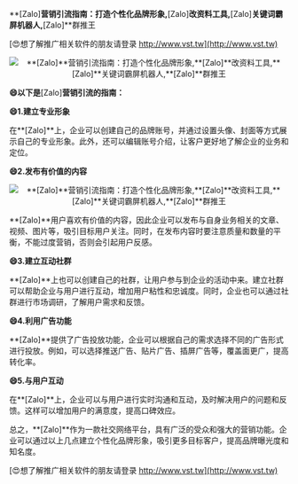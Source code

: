 **[Zalo]**营销引流指南：打造个性化品牌形象,**[Zalo]**改资料工具,**[Zalo]**关键词霸屏机器人,**[Zalo]**群推王

[😍想了解推广相关软件的朋友请登录 http://www.vst.tw](http://www.vst.tw)

 <center><img src="https://vst.tw/MP4/tuiguang/png/4.png" alt="**[Zalo]**营销引流指南：打造个性化品牌形象,**[Zalo]**改资料工具,**[Zalo]**关键词霸屏机器人,**[Zalo]**群推王"></center>

**😄以下是**[Zalo]**营销引流的指南：**

**😄1.建立专业形象**

在**[Zalo]**上，企业可以创建自己的品牌账号，并通过设置头像、封面等方式展示自己的专业形象。此外，还可以编辑账号介绍，让客户更好地了解企业的业务和定位。

**😄2.发布有价值的内容**

 <center><img src="https://vst.tw/MP4/tuiguang/png/8.png" alt="**[Zalo]**营销引流指南：打造个性化品牌形象,**[Zalo]**改资料工具,**[Zalo]**关键词霸屏机器人,**[Zalo]**群推王"></center>

**[Zalo]**用户喜欢有价值的内容，因此企业可以发布与自身业务相关的文章、视频、图片等，吸引目标用户关注。同时，在发布内容时要注意质量和数量的平衡，不能过度营销，否则会引起用户反感。

**😄3.建立互动社群**

**[Zalo]**上也可以创建自己的社群，让用户参与到企业的活动中来。建立社群可以帮助企业与用户进行互动，增加用户粘性和忠诚度。同时，企业也可以通过社群进行市场调研，了解用户需求和反馈。

**😄4.利用广告功能**

**[Zalo]**提供了广告投放功能，企业可以根据自己的需求选择不同的广告形式进行投放。例如，可以选择推送广告、贴片广告、插屏广告等，覆盖面更广，提高转化率。

**😄5.与用户互动**

在**[Zalo]**上，企业可以与用户进行实时沟通和互动，及时解决用户的问题和反馈。这样可以增加用户的满意度，提高口碑效应。

总之，**[Zalo]**作为一款社交网络平台，具有广泛的受众和强大的营销功能。企业可以通过以上几点建立个性化品牌形象，吸引更多目标客户，提高品牌曝光度和知名度。

[😍想了解推广相关软件的朋友请登录 http://www.vst.tw](http://www.vst.tw)




